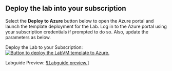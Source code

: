 ## Deploy the lab into your subscription


Select the **Deploy to Azure** button below to open the Azure portal and launch the template deployment for the Lab. Log in to the Azure portal using your subscription credentials if prompted to do so. Also, update the parameters as below.


  Deploy the Lab to your Subscription: [![Button to deploy the LabVM template to Azure.](https://aka.ms/deploytoazurebutton "Deploy the LabVM template to Azure")](https://portal.azure.com/#create/Microsoft.Template/uri/https%3A%2F%2Fexperienceazure.blob.core.windows.net%2Ftemplates%2Fazure-arc-sql-server%2Fdeploy-01.json)

   Labguide Preview:  [![Labguide preview.]](https://experience.cloudlabs.ai/#/labguidepreview/50708dcb-95e3-4f9d-ae36-bfd3382a1cc0)

